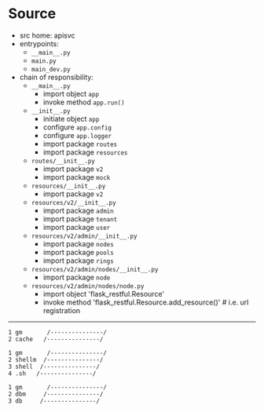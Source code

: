 # Source

* src home: apisvc
* entrypoints:
  * `__main__.py`
  * `main.py`
  * `main_dev.py`
* chain of responsibility:
  * `__main__.py`
    * import object `app`
    * invoke method `app.run()`
  * `__init__.py`
    * initiate object `app`
    * configure `app.config`
    * configure `app.logger`
    * import package `routes`
    * import package `resources`
  * `routes/__init__.py`
    * import package `v2`
    * import package `mock`
  * `resources/__init__.py`
    * import package `v2`
  * `resources/v2/__init__.py`
    * import package `admin`
    * import package `tenant`
    * import package `user`
  * `resources/v2/admin/__init__.py`
    * import package `nodes`
    * import package `pools`
    * import package `rings`
  * `resources/v2/admin/nodes/__init__.py`
    * import package `node`
  * `resources/v2/admin/nodes/node.py`
    * import object 'flask_restful.Resource'
    * invoke method 'flask_restful.Resource.add_resource()' # i.e. url registration

---

```
1 gm       /---------------/
2 cache   /---------------/

1 gm       /---------------/
2 shellm  /---------------/
3 shell  /---------------/
4 .sh   /---------------/

1 gm       /---------------/
2 dbm     /---------------/
3 db     /---------------/
```